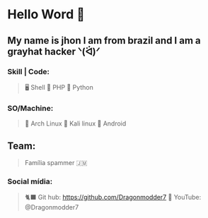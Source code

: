 # Hello Word 👾
## My name is jhon I am from brazil and I am a grayhat hacker ᐠ(ᐛ)ᐟ
### Skill | Code:
> 🖥 Shell
> 🐘 PHP
> 🐍 Python

### SO/Machine:
> 🦈 Arch Linux
> 🐬 Kali linux
> 🌴 Android

## Team:
> Família spammer 🇯🇲
### Social mídia:
> 🐈‍⬛ Git hub: https://github.com/Dragonmodder7
> 👾 YouTube: @Dragonmodder7
